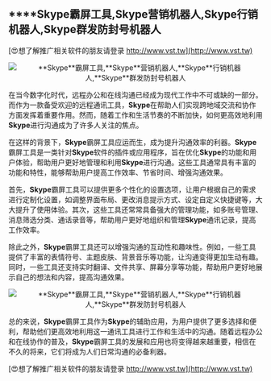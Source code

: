 ## ****Skype**霸屏工具,**Skype**营销机器人,**Skype**行销机器人,**Skype**群发防封号机器人**

[😍想了解推广相关软件的朋友请登录 http://www.vst.tw](http://www.vst.tw)

 <center><img src="https://vst.tw/MP4/tuiguang/png/4.png" alt="**Skype**霸屏工具,**Skype**营销机器人,**Skype**行销机器人,**Skype**群发防封号机器人"></center>

在当今数字化时代，远程办公和在线沟通已经成为现代工作中不可或缺的一部分。而作为一款备受欢迎的远程通讯工具，**Skype**在帮助人们实现跨地域交流和协作方面发挥着重要作用。然而，随着工作和生活节奏的不断加快，如何更高效地利用**Skype**进行沟通成为了许多人关注的焦点。

在这样的背景下，**Skype**霸屏工具应运而生，成为提升沟通效率的利器。**Skype**霸屏工具是一类针对**Skype**软件的插件或应用程序，旨在优化**Skype**的功能和用户体验，帮助用户更好地管理和利用**Skype**进行沟通。这些工具通常具有丰富的功能和特性，能够帮助用户提高工作效率、节省时间、增强沟通效果。

首先，**Skype**霸屏工具可以提供更多个性化的设置选项，让用户根据自己的需求进行定制化设置，如调整界面布局、更改消息提示方式、设定自定义快捷键等，大大提升了使用体验。其次，这些工具还常常具备强大的管理功能，如多账号管理、消息筛选分类、通话录音等，帮助用户更好地组织和管理**Skype**通讯记录，提高工作效率。

除此之外，**Skype**霸屏工具还可以增强沟通的互动性和趣味性。例如，一些工具提供了丰富的表情符号、主题皮肤、背景音乐等功能，让沟通变得更加生动有趣。同时，一些工具还支持实时翻译、文件共享、屏幕分享等功能，帮助用户更好地展示自己的想法和内容，提高沟通效果。

 <center><img src="https://vst.tw/MP4/tuiguang/png/2.png" alt="**Skype**霸屏工具,**Skype**营销机器人,**Skype**行销机器人,**Skype**群发防封号机器人"></center>

总的来说，**Skype**霸屏工具作为**Skype**的辅助应用，为用户提供了更多选择和便利，帮助他们更高效地利用这一通讯工具进行工作和生活中的沟通。随着远程办公和在线协作的普及，**Skype**霸屏工具的发展和应用也将变得越来越重要，相信在不久的将来，它们将成为人们日常沟通的必备利器。

[😍想了解推广相关软件的朋友请登录 http://www.vst.tw](http://www.vst.tw)




